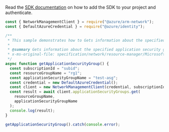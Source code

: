 Read the [SDK documentation](https://github.com/Azure/azure-sdk-for-js/blob/%40azure%2Farm-network_27.0.0/sdk/network/arm-network/README.md) on how to add the SDK to your project and authenticate.

```javascript
const { NetworkManagementClient } = require("@azure/arm-network");
const { DefaultAzureCredential } = require("@azure/identity");

/**
 * This sample demonstrates how to Gets information about the specified application security group.
 *
 * @summary Gets information about the specified application security group.
 * x-ms-original-file: specification/network/resource-manager/Microsoft.Network/stable/2021-05-01/examples/ApplicationSecurityGroupGet.json
 */
async function getApplicationSecurityGroup() {
  const subscriptionId = "subid";
  const resourceGroupName = "rg1";
  const applicationSecurityGroupName = "test-asg";
  const credential = new DefaultAzureCredential();
  const client = new NetworkManagementClient(credential, subscriptionId);
  const result = await client.applicationSecurityGroups.get(
    resourceGroupName,
    applicationSecurityGroupName
  );
  console.log(result);
}

getApplicationSecurityGroup().catch(console.error);
```

